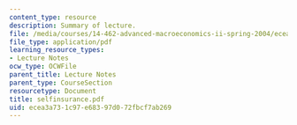 ```yaml
---
content_type: resource
description: Summary of lecture.
file: /media/courses/14-462-advanced-macroeconomics-ii-spring-2004/ecea3a731c97e68397d072fbcf7ab269_selfinsurance.pdf
file_type: application/pdf
learning_resource_types:
- Lecture Notes
ocw_type: OCWFile
parent_title: Lecture Notes
parent_type: CourseSection
resourcetype: Document
title: selfinsurance.pdf
uid: ecea3a73-1c97-e683-97d0-72fbcf7ab269
---
```

